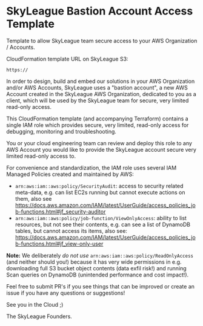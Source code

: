 # SkyLeague Bastion Account Access Template

Template to allow SkyLeague team secure access to your AWS Organization / Accounts.

CloudFormation template URL on SkyLeague S3:

`https://`

In order to design, build and embed our solutions in your AWS Organization and/or AWS Accounts, SkyLeague uses a "bastion account", a new AWS Account created in the SkyLeague AWS Organization, dedicated to you as a client, which will be used by the SkyLeague team for secure, very limited read-only access.

This CloudFormation template (and accompanying Terraform) contains a single IAM role which provides secure, very limited, read-only access for debugging, monitoring and troubleshooting.

You or your cloud engineering team can review and deploy this role to any AWS Account you would like to provide the SkyLeague account secure very limited read-only access to.

For convenience and standardization, the IAM role uses several IAM Managed Policies created and maintained by AWS:

- `arn:aws:iam::aws:policy/SecurityAudit`: access to security related meta-data, e.g. can list EC2s running but cannot execute actions on them, also see https://docs.aws.amazon.com/IAM/latest/UserGuide/access_policies_job-functions.html#jf_security-auditor
- `arn:aws:iam::aws:policy/job-function/ViewOnlyAccess`: ability to list resources, but not see their contents, e.g. can see a list of DynamoDB tables, but cannot access its items, also see: https://docs.aws.amazon.com/IAM/latest/UserGuide/access_policies_job-functions.html#jf_view-only-user

**Note:** We deliberately _do not use_ `arn:aws:iam::aws:policy/ReadOnlyAccess` (and neither should you!) because it has very wide permissions in e.g. downloading full S3 bucket object contents (data exfil risk!) and running Scan queries on DynamoDB (unintended performance and cost impact!).

Feel free to submit PR's if you see things that can be improved or create an issue if you have any questions or suggestions!

See you in the Cloud ;)

The SkyLeague Founders.
